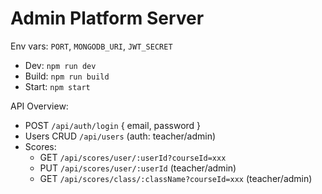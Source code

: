 # Admin Platform Server

Env vars: `PORT`, `MONGODB_URI`, `JWT_SECRET`

- Dev: `npm run dev`
- Build: `npm run build`
- Start: `npm start`

API Overview:
- POST `/api/auth/login` { email, password }
- Users CRUD `/api/users` (auth: teacher/admin)
- Scores: 
  - GET `/api/scores/user/:userId?courseId=xxx`
  - PUT `/api/scores/user/:userId` (teacher/admin)
  - GET `/api/scores/class/:className?courseId=xxx` (teacher/admin) 